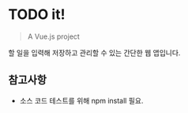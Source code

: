# TODO it!

> A Vue.js project

할 일을 입력해 저장하고 관리할 수 있는 간단한 웹 앱입니다.

## 참고사항
- 소스 코드 테스트를 위해 npm install 필요.
